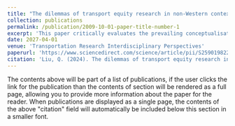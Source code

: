 ```yaml
---
title: "The dilemmas of transport equity research in non-Western contexts"
collection: publications
permalink: /publication/2009-10-01-paper-title-number-1
excerpt: 'This paper critically evaluates the prevailing conceptualisations in transport equity research, emphasising the inadvertent Eurocentrism inherent in many contemporary frameworks. By distinguishing between social equality and social equity, the paper underscores the need for differentiated treatments in varied contexts to truly achieve fairness.'
date: 2027-04-01
venue: 'Transportation Research Interdisciplinary Perspectives'
paperurl: 'https://www.sciencedirect.com/science/article/pii/S259019822400143X'
citation: 'Liu, Q. (2024). The dilemmas of transport equity research in non-Western contexts. Transportation Research Interdisciplinary Perspectives, 26, 101157.'
---
```


The contents above will be part of a list of publications, if the user clicks the link for the publication than the contents of section will be rendered as a full page, allowing you to provide more information about the paper for the reader. When publications are displayed as a single page, the contents of the above "citation" field will automatically be included below this section in a smaller font.
